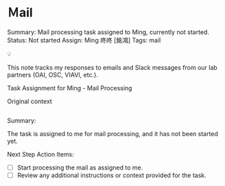 # Ｍail

Summary: Mail processing task assigned to Ming, currently not started.
Status: Not started
Assign: Ming 咚咚 [銘鴻]
Tags: mail

<aside>
💡

This note tracks my responses to emails and Slack messages from our lab partners (OAI, OSC, VIAVI, etc.).

</aside>

Task Assignment for Ming - Mail Processing

Original context

```jsx

```

Summary:

The task is assigned to me for mail processing, and it has not been started yet.

Next Step Action Items:

- [ ]  Start processing the mail as assigned to me.
- [ ]  Review any additional instructions or context provided for the task.